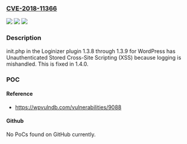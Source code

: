 ### [CVE-2018-11366](https://cve.mitre.org/cgi-bin/cvename.cgi?name=CVE-2018-11366)
![](https://img.shields.io/static/v1?label=Product&message=n%2Fa&color=blue)
![](https://img.shields.io/static/v1?label=Version&message=n%2Fa&color=blue)
![](https://img.shields.io/static/v1?label=Vulnerability&message=n%2Fa&color=brighgreen)

### Description

init.php in the Loginizer plugin 1.3.8 through 1.3.9 for WordPress has Unauthenticated Stored Cross-Site Scripting (XSS) because logging is mishandled. This is fixed in 1.4.0.

### POC

#### Reference
- https://wpvulndb.com/vulnerabilities/9088

#### Github
No PoCs found on GitHub currently.

